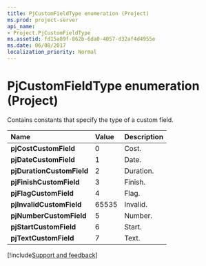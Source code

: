 ```yaml
---
title: PjCustomFieldType enumeration (Project)
ms.prod: project-server
api_name:
- Project.PjCustomFieldType
ms.assetid: fd15a89f-862b-6da0-4057-d32af4d4955e
ms.date: 06/08/2017
localization_priority: Normal
---
```



# PjCustomFieldType enumeration (Project)

Contains constants that specify the type of a custom field.



|Name|Value|Description|
|:-----|:-----|:-----|
|**pjCostCustomField**|0|Cost.|
|**pjDateCustomField**|1|Date.|
|**pjDurationCustomField**|2|Duration.|
|**pjFinishCustomField**|3|Finish.|
|**pjFlagCustomField**|4|Flag.|
|**pjInvalidCustomField**|65535|Invalid.|
|**pjNumberCustomField**|5|Number.|
|**pjStartCustomField**|6|Start.|
|**pjTextCustomField**|7|Text.|

[!include[Support and feedback](~/includes/feedback-boilerplate.md)]